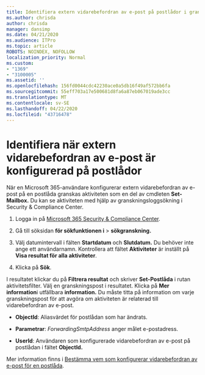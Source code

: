 ```yaml
---
title: Identifiera extern vidarebefordran av e-post på postlådor i granskningsloggar
ms.author: chrisda
author: chrisda
manager: dansimp
ms.date: 04/21/2020
ms.audience: ITPro
ms.topic: article
ROBOTS: NOINDEX, NOFOLLOW
localization_priority: Normal
ms.custom:
- "1369"
- "3100005"
ms.assetid: ''
ms.openlocfilehash: 156fd0044cdc42230ace0a5db16f49af572bb6fa
ms.sourcegitcommit: 55eff703a17e500681d8fa6a87eb067019ade3cc
ms.translationtype: MT
ms.contentlocale: sv-SE
ms.lasthandoff: 04/22/2020
ms.locfileid: "43716478"
---
```

# <a name="identify-when-external-email-forwarding-is-configured-on-mailboxes"></a>Identifiera när extern vidarebefordran av e-post är konfigurerad på postlådor

När en Microsoft 365-användare konfigurerar extern vidarebefordran av e-post på en postlåda granskas aktiviteten som en del av cmdleten **Set-Mailbox.** Du kan se aktiviteten med hjälp av granskningsloggsökning i Security & Compliance Center.

1. Logga in på [Microsoft 365 Security & Compliance Center](https://protection.office.com/).

2. Gå till söksidan **för sökfunktionen i** > **sökgranskning.**

3. Välj datumintervall i fälten **Startdatum** och **Slutdatum.** Du behöver inte ange ett användarnamn. Kontrollera att fältet **Aktiviteter** är inställt på **Visa resultat för alla aktiviteter**.

4. Klicka på **Sök**.

I resultatet klickar du på **Filtrera resultat** och skriver **Set-Postlåda** i rutan aktivitetsfilter. Välj en granskningspost i resultatet. Klicka på **Mer information**i utfällbara **information.** Du måste titta på information om varje granskningspost för att avgöra om aktiviteten är relaterad till vidarebefordran av e-post.

- **ObjectId**: Aliasvärdet för postlådan som har ändrats.

- **Parametrar**: _ForwardingSmtpAddress_ anger målet e-postadress.

- **UserId**: Användaren som konfigurerade vidarebefordran av e-post på postlådan i fältet **ObjectId.**

Mer information finns i [Bestämma vem som konfigurerar vidarebefordran av e-post för en postlåda](https://docs.microsoft.com/office365/securitycompliance/auditing-troubleshooting-scenarios#determining-who-set-up-email-forwarding-for-a-mailbox).
